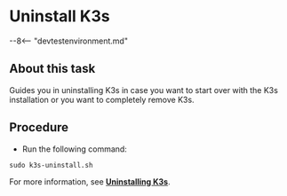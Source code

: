 # Uninstall K3s

--8<-- "devtestenvironment.md"

## About this task

Guides you in uninstalling K3s in case you want to start over with the K3s installation or you want to completely remove K3s.

## Procedure

- Run the following command:

```
sudo k3s-uninstall.sh
```

For more information, see [**Uninstalling K3s**](https://docs.k3s.io/installation/uninstall).